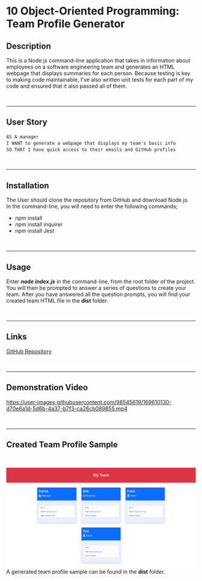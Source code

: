 # 10 Object-Oriented Programming: Team Profile Generator

## Description
This is a Node.js command-line application that takes in information about employees on a software engineering team and generates an HTML webpage that displays summaries for each person. Because testing is key to making code maintainable, I've also written unit tests for each part of my code and ensured that it also passed all of them.

&nbsp;

---
## User Story

```md
AS A manager
I WANT to generate a webpage that displays my team's basic info
SO THAT I have quick access to their emails and GitHub profiles
```

&nbsp;

---
## Installation

The User should clone the repository from GitHub and download Node.js.  
In the command-line, you will need to enter the following commands;
* npm install
* npm install inquirer
* npm install Jest
 
&nbsp;

---
## Usage

Enter ***node index.js*** in the command-line, from the root folder of the project.  You will then be prompted to answer a series of questions to create your team.  After you have answered all the question prompts, you will find your created team HTML file in the **dist** folder.

&nbsp;

---
## Links

[GitHub Repository](https://github.com/MorningSol/team-profile-generator)
 
&nbsp;

---
## Demonstration Video

https://user-images.githubusercontent.com/98545619/169610130-d70e6a1d-5d6b-4a37-b7f3-ca26cb089855.mp4

&nbsp;

---
## Created Team Profile Sample

&nbsp;

![sample team profile](./Assets/team-profile-generator-sample.png)
A generated team profile sample can be found in the **dist** folder.
